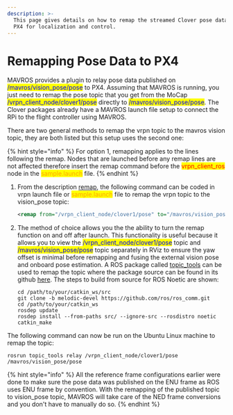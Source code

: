```yaml
---
description: >-
  This page gives details on how to remap the streamed Clover pose data to the
  PX4 for localization and control.
---
```


# Remapping Pose Data to PX4

MAVROS provides a plugin to relay pose data published on <mark style="color:blue;">/mavros/vision\_pose/pose</mark> to PX4. Assuming that MAVROS is running, you just need to remap the pose topic that you get from the MoCap <mark style="color:blue;">/vrpn\_client\_node/clover1/pose</mark> directly to <mark style="color:blue;">/mavros/vision\_pose/pose</mark>. The Clover packages already have a MAVROS launch file setup to connect the RPi to the flight controller using MAVROS.

There are two general methods to remap the vrpn topic to the mavros vision topic, they are both listed but this setup uses the second one:

{% hint style="info" %}
For option 1, remapping applies to the lines following the remap. Nodes that are launched before any remap lines are not affected therefore insert the remap command before the <mark style="color:red;">vrpn\_client\_ros</mark> node in the <mark style="color:orange;">sample.launch</mark> file.
{% endhint %}

1.  From the description [remap](http://wiki.ros.org/roslaunch/XML/remap), the following command can be coded in vrpn launch file or <mark style="color:orange;">sample.launch</mark> file to remap the vrpn topic to the vision\_pose topic:&#x20;

    ```xml
    <remap from="/vrpn_client_node/clover1/pose" to="/mavros/vision_pose/pose"/>
    ```
2.  The method of choice allows you the the ability to turn the remap function on and off after launch. This functionality is useful because it allows you to view the <mark style="color:blue;">/vrpn\_client\_node/clover1/pose</mark> topic and <mark style="color:blue;">/mavros/vision\_pose/pose</mark> topic separately in RViz to ensure the yaw offset is minimal before remapping and fusing the external vision pose and onboard pose estimation. A ROS package called [topic\_tools](http://wiki.ros.org/topic\_tools) can be used to remap the topic where the package source can be found in its github [here](https://github.com/ros/ros\_comm). The steps to build from source for ROS Noetic are shown:&#x20;

    ```
    cd /path/to/your/catkin_ws/src
    git clone -b melodic-devel https://github.com/ros/ros_comm.git
    cd /path/to/your/catkin_ws
    rosdep update
    rosdep install --from-paths src/ --ignore-src --rosdistro noetic
    catkin_make
    ```

The following command can now be run on the Ubuntu Linux machine to remap the topic:

```
rosrun topic_tools relay /vrpn_client_node/clover1/pose /mavros/vision_pose/pose
```

{% hint style="info" %}
All the reference frame configurations earlier were done to make sure the pose data was published on the ENU frame as ROS uses ENU frame by convention. With the remapping of the published topic to vision\_pose topic, MAVROS will take care of the NED frame conversions and you don't have to manually do so.
{% endhint %}
